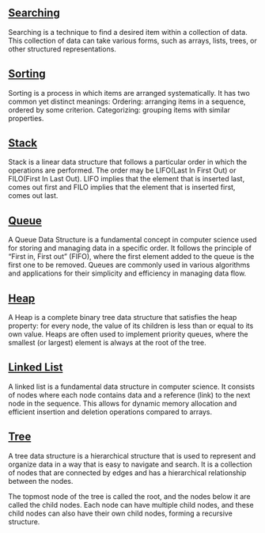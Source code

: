<h2><a href="https://github.com/sanjay9616/data-structure-and-alogrithms/blob/master/Searching/README.md">Searching</a></h2>

Searching is a technique to find a desired item within a collection of data. This collection of data can take various forms, such as arrays, lists, trees, or other structured representations.

<h2><a href="https://github.com/sanjay9616/data-structure-and-alogrithms/blob/master/Sorting/README.md">Sorting</a></h2>

Sorting is a process in which items are arranged systematically. It has two common yet distinct meanings: Ordering: arranging items in a sequence, ordered by some criterion. Categorizing: grouping items with similar properties.

<h2><a href="https://github.com/sanjay9616/data-structure-and-alogrithms/blob/master/Stack/README.md">Stack</a></h2>

Stack is a linear data structure that follows a particular order in which the operations are performed. The order may be LIFO(Last In First Out) or FILO(First In Last Out). LIFO implies that the element that is inserted last, comes out first and FILO implies that the element that is inserted first, comes out last.

<h2><a href="https://github.com/sanjay9616/data-structure-and-alogrithms/blob/master/Queue/README.md">Queue</a></h2>

A Queue Data Structure is a fundamental concept in computer science used for storing and managing data in a specific order. It follows the principle of “First in, First out” (FIFO), where the first element added to the queue is the first one to be removed. Queues are commonly used in various algorithms and applications for their simplicity and efficiency in managing data flow.

<h2><a href="https://github.com/sanjay9616/data-structure-and-alogrithms/blob/master/Heap/README.md">Heap</a></h2>

A Heap is a complete binary tree data structure that satisfies the heap property: for every node, the value of its children is less than or equal to its own value. Heaps are often used to implement priority queues, where the smallest (or largest) element is always at the root of the tree.

<h2><a href="https://github.com/sanjay9616/data-structure-and-alogrithms/blob/master/Linked%20List/README.md">Linked List</a></h2>
A linked list is a fundamental data structure in computer science. It consists of nodes where each node contains data and a reference (link) to the next node in the sequence. This allows for dynamic memory allocation and efficient insertion and deletion operations compared to arrays.

<h2><a href="https://github.com/sanjay9616/data-structure-and-alogrithms/blob/master/Tree/README.md">Tree</a></h2>

A tree data structure is a hierarchical structure that is used to represent and organize data in a way that is easy to navigate and search. It is a collection of nodes that are connected by edges and has a hierarchical relationship between the nodes.

The topmost node of the tree is called the root, and the nodes below it are called the child nodes. Each node can have multiple child nodes, and these child nodes can also have their own child nodes, forming a recursive structure.

